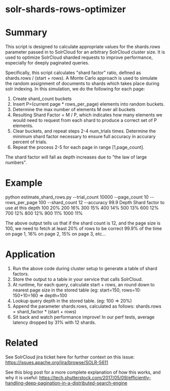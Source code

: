 # solr-shards-rows-optimizer

# Summary

This script is designed to calculate appropriate values for the shards.rows parameter passed in to SolrCloud
for an arbitrary SolrCloud cluster size. It is used to optimize SolrCloud sharded requests to improve performance,
especially for deeply paginated queries.

Specifically, this script calculates  "shard factor" ratio, defined as shards.rows / (start + rows).
A Monte Carlo approach is used to simulate the random assignment of documents to shards which takes place during
solr indexing. In this simulation, we do the following for each page:
1. Create shard_count buckets
2. Insert P=(current page * rows_per_page) elements into random buckets.
3. Determine the max number of elements M over all buckets
4. Resulting Shard Factor = M / P, which indicates how many elements we would need
   to request from each shard to produce a correct set of P elements.
5. Clear buckets, and repeat steps 2-4 num_trials times. Determine the minimum shard factor
   necessary to ensure full accuracy in accurary percent of trials.
6. Repeat the process 2-5 for each page in range [1,page_count].

The shard factor will fall as depth increases due to "the law of large numbers".

# Example

python estimate_shard_rows.py --trial_count 10000 --page_count 10 --rows_per_page 100 --shard_count 12 --accuracy 99.9
Depth   Shard factor to use at this depth
100     20%
200     16%
300     15%
400     14%
500     13%
600     12%
700     12%
800     12%
900     11%
1000    11%

The above output tells us that if the shard count is 12, and the page size is 100,
we need to fetch at least 20% of rows to be correct 99.9% of the time on page 1,
16% on page 2, 15% on page 3, etc...

# Application

1. Run the above code during cluster setup to generate a table of shard factors.
2. Store the output to a table in your service that calls SolrCloud.
3. At runtime, for each query, calculate start + rows, an round down to nearest page size in the stored table
   (eg: start=150, rows=10: 150+10=160 => depth=100
4. Lookup query depth in the stored table. (eg: 100 => 20%)
5. Append the parameter shards.rows, calculated as follows: shards.rows = shard_factor * (start + rows)
6. Sit back and watch performance improve! In our perf tests, average latency dropped by 31% with 12 shards.

# Related

See SolrCloud jira ticket here for further context on this issue:
  https://issues.apache.org/jira/browse/SOLR-5611

See this blog post for a more complete explanation of how this works, and why it is useful:
  https://tech.shutterstock.com/2017/05/09/efficiently-handling-deep-pagination-in-a-distributed-search-engine

